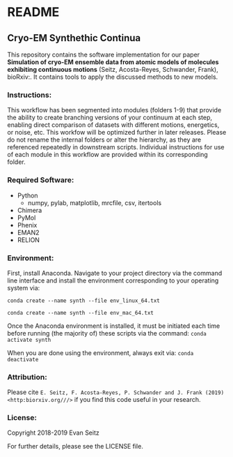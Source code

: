 # README
## Cryo-EM Synthethic Continua

This repository contains the software implementation for our paper **Simulation of cryo-EM ensemble data from atomic models of molecules exhibiting continuous motions** (Seitz, Acosta-Reyes, Schwander, Frank), bioRxiv:. It contains tools to apply the discussed methods to new models.

### Instructions:
This workflow has been segmented into modules (folders 1-9) that provide the ability to create branching versions of your continuum at each step, enabling direct comparison of datasets with different motions, energetics, or noise, etc. This workfow will be optimized further in later releases. Please do not rename the internal folders or alter the hierarchy, as they are referenced repeatedly in downstream scripts. Individual instructions for use of each module in this workflow are provided within its corresponding folder. 

### Required Software:
- Python
  - numpy, pylab, matplotlib, mrcfile, csv, itertools
- Chimera
- PyMol
- Phenix
- EMAN2
- RELION

### Environment:
First, install Anaconda. Navigate to your project directory via the command line interface and install the environment corresponding to your operating system via:

`conda create --name synth --file env_linux_64.txt`

`conda create --name synth --file env_mac_64.txt`

Once the Anaconda environment is installed, it must be initiated each time before running (the majority of) these scripts via the command: `conda activate synth`

When you are done using the environment, always exit via: `conda deactivate`

### Attribution:
Please cite `E. Seitz, F. Acosta-Reyes, P. Schwander and J. Frank (2019) <http:biorxiv.org///>` if you find this code useful in your research.

### License:
Copyright 2018-2019 Evan Seitz

For further details, please see the LICENSE file.
